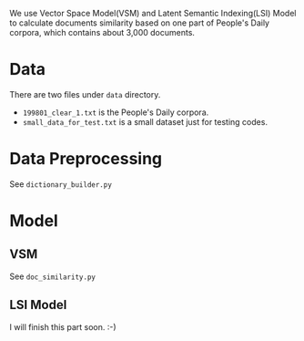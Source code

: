 We use Vector Space Model(VSM) and Latent Semantic Indexing(LSI) Model to calculate documents similarity based on one part of People's Daily corpora, which contains about 3,000 documents.

# Data
There are two files under `data` directory.
* `199801_clear_1.txt` is the People's Daily corpora.
* `small_data_for_test.txt` is a small dataset just for testing codes.

# Data Preprocessing
See `dictionary_builder.py`

# Model
## VSM
See `doc_similarity.py`

## LSI Model
I will finish this part soon. :-)
